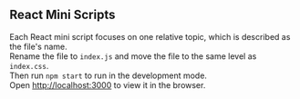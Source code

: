 ## React Mini Scripts

Each React mini script focuses on one relative topic, which is described as the file's name.<br>
Rename the file to `index.js` and move the file to the same level as `index.css`.<br>
Then run `npm start` to run in the development mode.<br>
Open [http://localhost:3000](http://localhost:3000) to view it in the browser.

